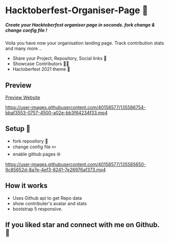 # Hacktoberfest-Organiser-Page 🚀
##### Create your Hacktoberfest organiser page in seconds. fork change &amp;  change config file !
Voila you have now your organisation landing page. Track contribution stats and many more ..

- Share your Project, Repository, Social links 📢
- Showcase Contributors 👨‍💻
- Hactoberfest 2021 theme 🌇




## Preview

[Preview Website](https://mayukhpankaj.github.io/Hacktoberfest-Organiser-Page/)





https://user-images.githubusercontent.com/40158577/135586754-bbaf3553-0757-4500-a02e-bb3f64234f33.mp4




## Setup 🔨 
 - fork repository 🍴
 - change config file ✏️
 - enable github pages 🌐


https://user-images.githubusercontent.com/40158577/135585650-9c85652d-8a7e-4ef3-8241-7e26976af373.mp4

## How it works
 - Uses Github api to get Repo data
 - show contributer's avatar and stats
 - bootstrap 5 responsive.


## If you liked star and connect with me on Github.  🙌

 
 
